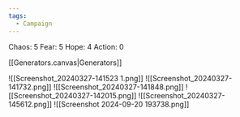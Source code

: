 ```yaml
---
tags:
  - Campaign
---
```


Chaos: 5
Fear: 5
Hope: 4
Action: 0

[[Generators.canvas|Generators]]

![[Screenshot_20240327-141523 1.png]]
![[Screenshot_20240327-141732.png]]
![[Screenshot_20240327-141848.png]]
![[Screenshot_20240327-142015.png]]
![[Screenshot_20240327-145612.png]]
![[Screenshot 2024-09-20 193738.png]]